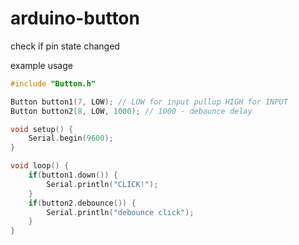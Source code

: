 # arduino-button
check if pin state changed 


example usage
```cpp
#include "Button.h"

Button button1(7, LOW); // LOW for input pullup HIGH for INPUT
Button button2(8, LOW, 1000); // 1000 - debaunce delay

void setup() {
    Serial.begin(9600);
}

void loop() {
    if(button1.down()) {
        Serial.println("CLICK!");
    }
    if(button2.debounce()) {
        Serial.println("debounce click");
    }
}
```